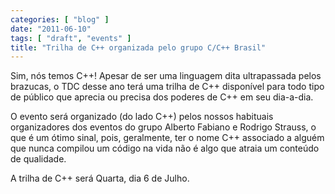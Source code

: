 ```yaml
---
categories: [ "blog" ]
date: "2011-06-10"
tags: [ "draft", "events" ]
title: "Trilha de C++ organizada pelo grupo C/C++ Brasil"
---
```

Sim, nós temos C++! Apesar de ser uma linguagem dita ultrapassada
pelos brazucas, o TDC desse ano terá uma trilha de C++ disponível
para todo tipo de público que aprecia ou precisa dos poderes de C++
em seu dia-a-dia.

O evento será organizado (do lado C++) pelos nossos habituais
organizadores dos eventos do grupo Alberto Fabiano e Rodrigo Strauss,
o que é um ótimo sinal, pois, geralmente, ter o nome C++ associado a
alguém que nunca compilou um código na vida não é algo que atraia
um conteúdo de qualidade.

A trilha de C++ será Quarta, dia 6 de Julho.
